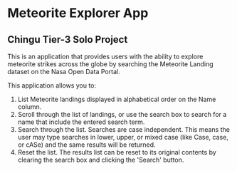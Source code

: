 # Meteorite Explorer App

## Chingu Tier-3 Solo Project

This is an application that provides users with the ability to explore meteorite strikes across the globe by searching the Meteorite Landing dataset on the Nasa Open Data Portal.

This application allows you to:
1. List Meteorite landings displayed in alphabetical order on the Name column. 
2. Scroll through the list of landings, or use the search box to search for a name that include the entered search term. 
3. Search through the list. Searches are case independent. This means the user may type searches in lower, upper, or mixed case (like Case, case, or cASe) and the same results will be returned.
4. Reset the list. The results list can be reset to its original contents by clearing the search box and clicking the 'Search' button.